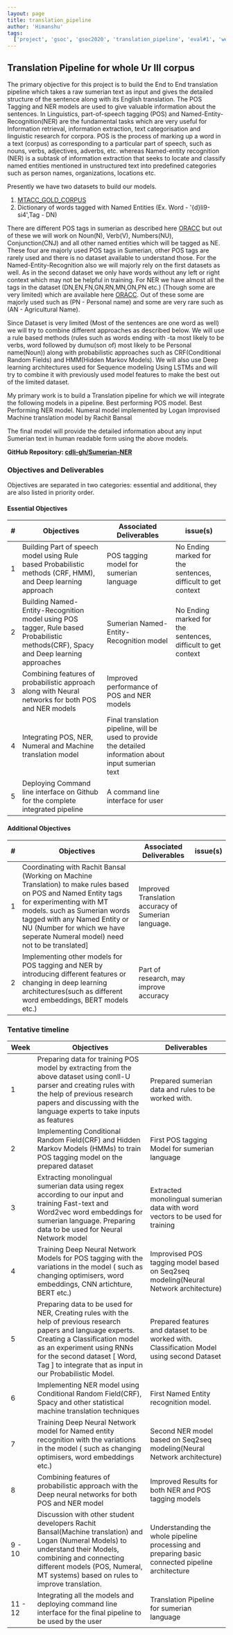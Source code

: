 ```yaml
---
layout: page
title: translation_pipeline
author: 'Himanshu'
tags:
  ['project', 'gsoc', 'gsoc2020', 'translation_pipeline', 'eval#1', 'week#2']
---
```


## Translation Pipeline for whole Ur III corpus

The primary objective for this project is to build the End to End translation pipeline which takes a raw sumerian text as input and gives the detailed structure of the sentence along with its English translation. The POS Tagging and NER models are used to give valuable information about the sentences. In Linguistics, part-of-speech tagging (POS) and Named-Entity-Recognition(NER) are the fundamental tasks which are very useful for Information retrieval, information extraction, text categorisation and linguistic research for corpora. POS is the process of marking up a word in a text (corpus) as corresponding to a particular part of speech, such as nouns, verbs, adjectives, adverbs, etc. whereas Named-entity recognition (NER) is a subtask of information extraction that seeks to locate and classify named entities mentioned in unstructured text into predefined categories such as person names, organizations, locations etc.

Presently we have two datasets to build our models.

1. [MTACC_GOLD_CORPUS](https://github.com/cdli-gh/Sumerian-NER/tree/master/Raw/CDIL_morph_raw)
2. Dictionary of words tagged with Named Entities (Ex. Word - '{d}li9-si4',Tag - DN)

There are different POS tags in sumerian as described here [ORACC](https://cdli-gh.github.io/guides/guide_tagsets.html) but out of these we will work on Noun(N), Verb(V), Numbers(NU), Conjunction(CNJ) and all other named entities which will be tagged as NE. These four are majorly used POS tags in Sumerian, other POS tags are rarely used and there is no dataset available to understand those. For the Named-Entity-Recognition also we will majorly rely on the first datasets as well. As in the second dataset we only have words without any left or right context which may not be helpful in training. For NER we have almost all the tags in the dataset (DN,EN,FN,GN,RN,MN,ON,PN etc.) (Though some are very limited) which are available here [ORACC](https://cdli-gh.github.io/guides/guide_tagsets.html). Out of these some are majorly used such as (PN - Personal name) and some are very rare such as (AN - Agricultural Name).

Since Dataset is very limited (Most of the sentences are one word as well) we will try to combine different approaches as described below. We will use a rule based methods (rules such as words ending with -ta most likely to be verbs, word followed by dumu(son of) most likely to be Personal name(Noun)) along with probabilistic approaches such as CRF(Conditional Random Fields) and HMM(Hidden Markov Models). We will also use Deep learning architectures used for Sequence modeling Using LSTMs and will try to combine it with previously used model features to make the best out of the limited dataset.

My primary work is to build a Translation pipeline for which we will integrate the following models in a pipeline.
Best performing POS model.
Best Performing NER model.
Numeral model implemented by Logan
Improvised Machine translation model by Rachit Bansal

The final model will provide the detailed information about any input Sumerian text in human readable form using the above models.

**GitHub Repository: [cdli-gh/Sumerian-NER](https://github.com/cdli-gh/Sumerian-NER)**

### Objectives and Deliverables

Objectives are separated in two categories: essential and additional, they are also listed in priority order.

#### Essential Objectives

| \#  | Objectives                                                                                                                          | Associated Deliverables                                                                                | issue(s)                                                     |
| --- | ----------------------------------------------------------------------------------------------------------------------------------- | ------------------------------------------------------------------------------------------------------ | ------------------------------------------------------------ |
| 1   | Building Part of speech model using Rule based Probabilistic methods (CRF, HMM), and Deep learning approach                         | POS tagging model for sumerian language                                                                | No Ending marked for the sentences, difficult to get context |
| 2   | Building Named-Entity-Recognition model using POS tagger, Rule based Probabilistic methods(CRF), Spacy and Deep learning approaches | Sumerian Named-Entity-Recognition model                                                                | No Ending marked for the sentences, difficult to get context |
| 3   | Combining features of probabilistic approach along with Neural networks for both POS and NER models                                 | Improved performance of POS and NER models                                                             |                                                              |
| 4   | Integrating POS, NER, Numeral and Machine translation model                                                                         | Final translation pipeline, will be used to provide the detailed information about input sumerian text |                                                              |
| 5   | Deploying Command line interface on Github for the complete integrated pipeline                                                     | A command line interface for user                                                                      |                                                              |

#### Additional Objectives

| \#  | Objectives                                                                                                                                                                                                                                                                                 | Associated Deliverables                             | issue(s) |
| --- | ------------------------------------------------------------------------------------------------------------------------------------------------------------------------------------------------------------------------------------------------------------------------------------------ | --------------------------------------------------- | -------- |
| 1   | Coordinating with Rachit Bansal (Working on Machine Translation) to make rules based on POS and Named Entity tags for experimenting with MT models. such as Sumerian words tagged with any Named Entity or NU (Number for which we have seperate Numeral model) need not to be translated] | Improved Translation accuracy of Sumerian language. |          |
| 2   | Implementing other models for POS tagging and NER by introducing different features or changing in deep learning architectures(such as different word embeddings, BERT models etc.)                                                                                                        | Part of research, may improve accuracy              |          |

### Tentative timeline

| Week    | Objectives                                                                                                                                                                                                                                                                | Deliverables                                                                                    |
| ------- | ------------------------------------------------------------------------------------------------------------------------------------------------------------------------------------------------------------------------------------------------------------------------- | ----------------------------------------------------------------------------------------------- |
| 1       | Preparing data for training POS model by extracting from the above dataset using conll-U parser and creating rules with the help of previous research papers and discussing with the language experts to take inputs as features                                          | Prepared sumerian data and rules to be worked with.                                             |
| 2       | Implementing Conditional Random Field(CRF) and Hidden Markov Models (HMMs) to train POS tagging model on the prepared dataset                                                                                                                                             | First POS tagging Model for sumerian language                                                   |
| 3       | Extracting monolingual sumerian data using regex according to our input and training Fast-text and Word2vec word embeddings for sumerian language. Preparing data to be used for Neural Network model                                                                     | Extracted monolingual sumerian data with word vectors to be used for training                   |
| 4       | Training Deep Neural Network Models for POS tagging with the variations in the model ( such as changing optimisers, word embeddings, CNN artichture, BERT etc.)                                                                                                           | Improvised POS tagging model based on Seq2seq modeling(Neural Network architecture)             |
| 5       | Preparing data to be used for NER, Creating rules with the help of previous research papers and language experts. Creating a Classification model as an experiment using RNNs for the second dataset [ Word, Tag ] to integrate that as input in our Probabilistic Model. | Prepared features and dataset to be worked with. Classification Model using second Dataset      |
| 6       | Implementing NER model using Conditional Random Field(CRF), Spacy and other statistical machine translation techniques                                                                                                                                                    | First Named Entity recognition model.                                                           |
| 7       | Training Deep Neural Network model for Named entity recognition with the variations in the model ( such as changing optimisers, word embeddings etc.)                                                                                                                     | Second NER model based on Seq2seq modeling(Neural Network architecture)                         |
| 8       | Combining features of probabilistic approach with the Deep neural networks for both POS and NER model                                                                                                                                                                     | Improved Results for both NER and POS tagging models                                            |
| 9 - 10  | Discussion with other student developers Rachit Bansal(Machine translation) and Logan (Numeral Models) to understand their Models, combining and connecting different models (POS, Numeral, MT systems) based on rules to improve translation.                            | Understanding the whole pipeline processing and preparing basic connected pipeline architecture |
| 11 - 12 | Integrating all the models and deploying command line interface for the final pipeline to be used by the user                                                                                                                                                             | Translation Pipeline for sumerian language                                                      |
